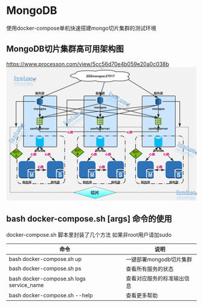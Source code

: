# MongoDB

使用docker-compose单机快速搭建mongo切片集群的测试环境

## MongoDB切片集群高可用架构图
https://www.processon.com/view/5cc56d70e4b059e20a0c038b
![切片架构图](imgs/shard.jpg "切片架构图")

## bash docker-compose.sh [args] 命令的使用
docker-compose.sh 脚本里封装了几个方法
如果非root用户请加sudo

命令 |   说明
------------ | -------------
bash docker-compose.sh up  |  一键部署mongodb切片集群
bash docker-compose.sh ps  |  查看所有服务的状态
bash docker-compose.sh logs service_name   |  查看对应服务的标准输出信息
bash docker-compose.sh --help  |  查看更多帮助
